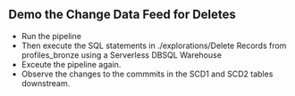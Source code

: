 ## Demo the Change Data Feed for Deletes
* Run the pipeline 
* Then execute the SQL statements in ./explorations/Delete Records from profiles_bronze using a Serverless DBSQL Warehouse 
* Exceute the pipeline again. 
* Observe the changes to the commmits in the SCD1 and SCD2 tables downstream.  